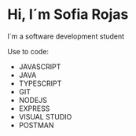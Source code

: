 # Hi, I´m Sofia Rojas 
I´m a software development student 

Use to code: 

- JAVASCRIPT
- JAVA
- TYPESCRIPT
- GIT
- NODEJS
- EXPRESS
- VISUAL STUDIO
- POSTMAN 
